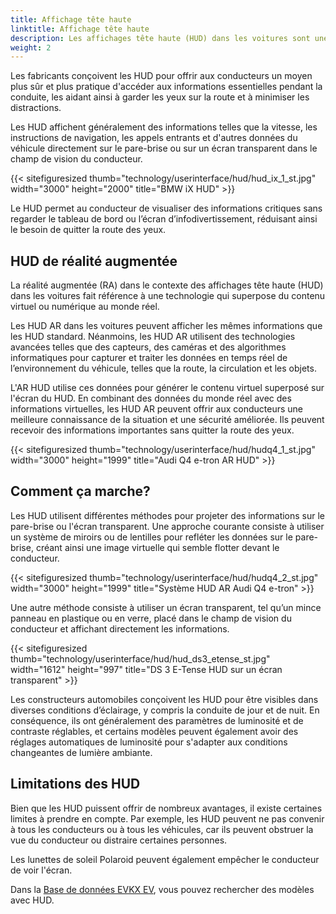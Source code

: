 ```yaml
---
title: Affichage tête haute
linktitle: Affichage tête haute
description: Les affichages tête haute (HUD) dans les voitures sont une technologie avancée qui projette des informations sur le pare-brise ou sur un écran transparent, permettant au conducteur de visualiser les données essentielles sans quitter la route des yeux.
weight: 2
---
```

<!-- markdownlint-disable MD033 -->

Les fabricants conçoivent les HUD pour offrir aux conducteurs un moyen plus sûr et plus pratique d'accéder aux informations essentielles pendant la conduite, les aidant ainsi à garder les yeux sur la route et à minimiser les distractions.

Les HUD affichent généralement des informations telles que la vitesse, les instructions de navigation, les appels entrants et d'autres données du véhicule directement sur le pare-brise ou sur un écran transparent dans le champ de vision du conducteur.

{{< sitefiguresized thumb="technology/userinterface/hud/hud_ix_1_st.jpg" width="3000" height="2000" title="BMW iX HUD" >}}

Le HUD permet au conducteur de visualiser des informations critiques sans regarder le tableau de bord ou l’écran d’infodivertissement, réduisant ainsi le besoin de quitter la route des yeux.

## HUD de réalité augmentée

La réalité augmentée (RA) dans le contexte des affichages tête haute (HUD) dans les voitures fait référence à une technologie qui superpose du contenu virtuel ou numérique au monde réel.

Les HUD AR dans les voitures peuvent afficher les mêmes informations que les HUD standard. Néanmoins, les HUD AR utilisent des technologies avancées telles que des capteurs, des caméras et des algorithmes informatiques pour capturer et traiter les données en temps réel de l’environnement du véhicule, telles que la route, la circulation et les objets.

L'AR HUD utilise ces données pour générer le contenu virtuel superposé sur l'écran du HUD. En combinant des données du monde réel avec des informations virtuelles, les HUD AR peuvent offrir aux conducteurs une meilleure connaissance de la situation et une sécurité améliorée. Ils peuvent recevoir des informations importantes sans quitter la route des yeux.

{{< sitefiguresized thumb="technology/userinterface/hud/hudq4_1_st.jpg" width="3000" height="1999" title="Audi Q4 e-tron AR HUD" >}}

## Comment ça marche?

Les HUD utilisent différentes méthodes pour projeter des informations sur le pare-brise ou l'écran transparent. Une approche courante consiste à utiliser un système de miroirs ou de lentilles pour refléter les données sur le pare-brise, créant ainsi une image virtuelle qui semble flotter devant le conducteur.

{{< sitefiguresized thumb="technology/userinterface/hud/hudq4_2_st.jpg" width="3000" height="1999" title="Système HUD AR Audi Q4 e-tron" >}}

Une autre méthode consiste à utiliser un écran transparent, tel qu’un mince panneau en plastique ou en verre, placé dans le champ de vision du conducteur et affichant directement les informations.

{{< sitefiguresized thumb="technology/userinterface/hud/hud_ds3_etense_st.jpg" width="1612" height="997" title="DS 3 E-Tense HUD sur un écran transparent" >}}

Les constructeurs automobiles conçoivent les HUD pour être visibles dans diverses conditions d’éclairage, y compris la conduite de jour et de nuit. En conséquence, ils ont généralement des paramètres de luminosité et de contraste réglables, et certains modèles peuvent également avoir des réglages automatiques de luminosité pour s'adapter aux conditions changeantes de lumière ambiante.

## Limitations des HUD

Bien que les HUD puissent offrir de nombreux avantages, il existe certaines limites à prendre en compte. Par exemple, les HUD peuvent ne pas convenir à tous les conducteurs ou à tous les véhicules, car ils peuvent obstruer la vue du conducteur ou distraire certaines personnes.

Les lunettes de soleil Polaroid peuvent également empêcher le conducteur de voir l'écran.

Dans la [Base de données EVKX EV](../../evsearch/), vous pouvez rechercher des modèles avec HUD.
